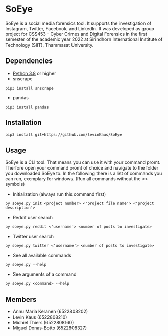# SoEye
SoEye is a social media forensics tool. It supports the investigation of Instagram, Twitter, Facebook, and LinkedIn. It was developed as group project for CSS453 - Cyber Crimes and Digital Forensics in the first semester of the academic year 2022 at Sirindhorn International Institute of Technology (SIIT), Thammasat University.

## Dependencies
- [Python 3.8](https://www.python.org/downloads/) or higher
- snscrape
```
pip3 install snscrape
```
- pandas
```
pip3 install pandas
```

## Installation
```
pip3 install git+https://github.com/levinKaus/SoEye
```

## Usage
SoEye is a CLI tool. That means you can use it with your command promt. Therfore open your command promt of choice and navigate to the folder you downloaded SoEye to. In the following there is a list of commands you can run, exemplary for windows. (Run all commands without the <> symbols)
- Initialization (always run this command first)
```
py soeye.py init <project number> <'project file name'> <'project description'>
```
- Reddit user search
```
py soeye.py reddit <'username'> <number of posts to investigate>
```
- Twitter user search
```
py soeye.py twitter <'username'> <number of posts to investigate>
```
- See all available commands
```
py soeye.py --help
```
- See arguments of a command
```
py soeye.py <command> --help
```

## Members
* Annu Maria Keranen (6522808202)
* Levin Kaus (6522808210)
* Michiel Thiers (6522808160)
* Miguel Donas-Botto (6522808327)
